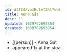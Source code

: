 ```yaml
---
id: d2fIdXvwzEuteT2KlYwpl
title: Anna Gát
desc: ''
updated: 1639762693854
created: 1639762693854
---
```



- [[person]] - Anna Gát
- appeared 1x at the stoa
